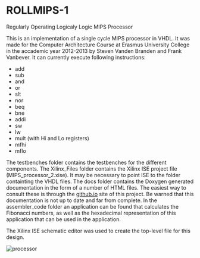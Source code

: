 # ROLLMIPS-1

Regularly Operating Logicaly Logic MIPS Processor


This is an implementation of a single cycle MIPS processor in VHDL. It was made for the Computer Architecture Course at Erasmus University College in the accademic year 2012-2013 by Steven Vanden Branden and Frank Vanbever.
It can currently execute following instructions:
* add
* sub
* and
* or
* slt
* nor
* beq
* bne
* addi
* sw
* lw
* mult	(with Hi and Lo registers)
* mfhi
* mflo


The testbenches folder contains the testbenches for the different components.
The Xilinx\_Files folder contains the Xilinx ISE project file (MIPS\_processor\_2.xise). It may be necessary to point ISE to the folder containting the VHDL files.
The docs folder contains the Doxygen generated documentation in the form of a number of HTML files. The easiest way to consult these is through the [github.io](http://frankvanbever.github.io/MIPS_processor/) site of this project. Be warned that this documentation is not up to date and far from complete.
In the assembler_code folder an application can be found that calculates the Fibonacci numbers, as well as the hexadecimal representation of this application that can be used in the application. 

The Xilinx ISE schematic editor was used to create the top-level file for this design. 

![processor](https://dl.dropboxusercontent.com/u/16037101/rollmips.png)

